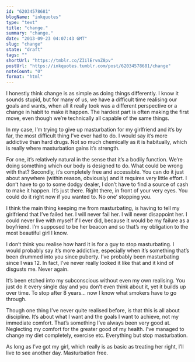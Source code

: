 ```yaml
---
id: "62034578681"
blogName: "inkquotes"
type: "text"
title: "change."
summary: "change."
date: "2013-09-23 04:07:43 GMT"
slug: "change"
state: "draft"
tags: ""
shortUrl: "https://tmblr.co/ZIilErvnZ8pv"
postUrl: "https://inkquotes.tumblr.com/post/62034578681/change"
noteCount: "0"
format: "html"
---
```


I honestly think change is as simple as doing things differently. I know it sounds stupid, but for many of us, we have a difficult time realising our goals and wants, when all it really took was a different perspective or a change in habit to make it happen. The hardest part is often making the first move, even though we’re technically all capable of the same things. 

In my case, I’m trying to give up masturbation for my girlfriend and it’s by far, the most difficult thing I’ve ever had to do. I would say it’s more addictive than hard drugs. Not so much chemically as it is habitually, which is really where masturbation gains it’s strength.

For one, it’s relatively natural in the sense that it’s a bodily function. We’re doing something which our body is designed to do. What could be wrong with that? Secondly, it’s completely free and accessible. You can do it just about anywhere (within reason, obviously) and it requires very little effort. I don’t have to go to some dodgy dealer, I don’t have to find a source of cash to make it happen. It’s just there. Right there, in front of your very eyes. You could do it right now if you wanted to. No one’ stopping you.

I think the main thing keeping me from masturbating, is having to tell my girlfriend that I’ve failed her. I will never fail her. I will never disappoint her. I could never live with myself if I ever did, because it would be my failure as a boyfriend. I’m supposed to be her beacon and so that’s my obligation to the most beautiful girl I know. 

I don’t think you realise how hard it is for a guy to stop masturbating. I would probably say it’s more addictive, especially when it’s something that’s been drummed into you since puberty. I’ve probably been masturbating since I was 12. In fact, I’ve never really looked it like that and it kind of disgusts me. Never again. 

It’s been etched into my subconscious without even my own realising. You just do it every single day and you don’t even think about it, yet it builds up over time. To stop after 8 years… now I know what smokers have to go through. 

Though one thing I’ve never quite realised before, is that this is all about discipline. It’s about what I want and the goals I want to achieve, not my immediate comfort. That’s something I’ve always been very good at. Neglecting my comfort for the greater good of my health. I’ve managed to change my diet completely, exercise etc. Everything but stop masturbation. 

As long as I’ve got my girl, which really is as basic as treating her right, I’ll live to see another day. Masturbation free.